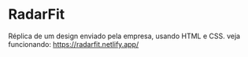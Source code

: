 # RadarFit
Réplica de um design enviado pela empresa, usando HTML e CSS.
veja funcionando: https://radarfit.netlify.app/
